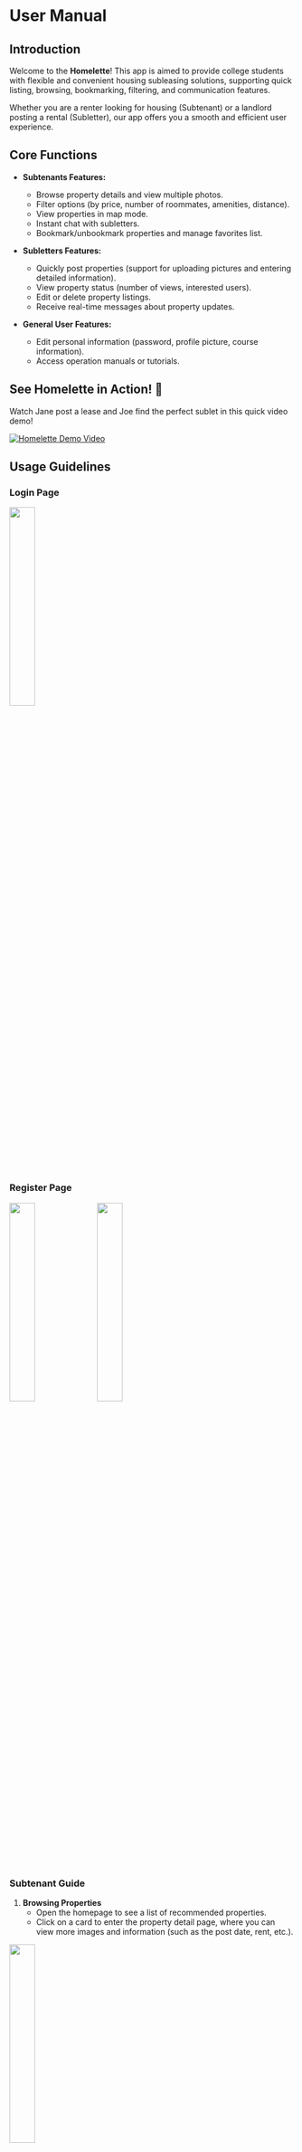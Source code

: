 # User Manual
## Introduction
Welcome to the **Homelette**! This app is aimed to provide college students with flexible and convenient housing subleasing solutions, supporting quick listing, browsing, bookmarking, filtering, and communication features.

Whether you are a renter looking for housing (Subtenant) or a landlord posting a rental (Subletter), our app offers you a smooth and efficient user experience.

## Core Functions
- **Subtenants Features:**
  - Browse property details and view multiple photos.
  - Filter options (by price, number of roommates, amenities, distance).
  - View properties in map mode.
  - Instant chat with subletters.
  - Bookmark/unbookmark properties and manage favorites list.

- **Subletters Features:**
  - Quickly post properties (support for uploading pictures and entering detailed information).
  - View property status (number of views, interested users).
  - Edit or delete property listings.
  - Receive real-time messages about property updates.

- **General User Features:**
  - Edit personal information (password, profile picture, course information).
  - Access operation manuals or tutorials.

## See Homelette in Action! 🎥  
Watch Jane post a lease and Joe find the perfect sublet in this quick video demo!  

[![Homelette Demo Video](https://img.youtube.com/vi/7dHaIEgrGpM/0.jpg)](https://youtu.be/7dHaIEgrGpM)

## Usage Guidelines
### Login Page
<img src="https://github.com/user-attachments/assets/d63e44fe-aae4-43f1-9422-98df24683f62" width=30% height=30% />

### Register Page

<img src="https://github.com/user-attachments/assets/0e2ff578-3763-4991-9a42-29f929f787f4" width=30% height=30% />
<img src="https://github.com/user-attachments/assets/bce3e1dd-6ce4-4a34-875c-9b486ae084be" width=30% height=30% />

### Subtenant Guide

1. **Browsing Properties**
   - Open the homepage to see a list of recommended properties.
   - Click on a card to enter the property detail page, where you can view more images and information (such as the post date, rent, etc.).

<img src="https://github.com/user-attachments/assets/17db953d-ac38-4e95-aa43-773709ad69b6" width=30% height=30% />


2. **Filtering Properties**
   - At the top of the homepage, click the filter button.
   - Set filtering criteria (price range, number of roommates, amenities, distance).
   - Click "Apply" to view the filtered list of properties.

<img src="https://github.com/user-attachments/assets/50732391-4714-4337-857c-3c45ce34cd80" width=30% height=30% />

3. **Map Mode**
   - Click the "Map" button on the homepage.
   - Browse property locations on the map and click on markers to view details.

<img src="https://github.com/user-attachments/assets/359ff443-1b70-4ebd-9988-a815defedc58" width=30% height=30% />

4. **Bookmarking Properties**
   - On the property detail page or in the property list, click the heart button to add to your favorites.
   - Manage your bookmarked properties on the "Profile" page of "Saved".
  
<img src="https://github.com/user-attachments/assets/56ecbfca-bea6-4def-b309-c2604c6a1325" width=30% height=30% />

5. **Chat Function**
   - Click the "Chat" button on the property detail page to enter the instant chat interface.
   - Communicate directly with the subletters to learn more about the property.

<img src="https://github.com/user-attachments/assets/686082df-8a60-48a4-91bb-5ae16cad5c93" width=30% height=30% />
<img src="https://github.com/user-attachments/assets/443ae8b9-41a7-45dd-aa7e-c9caca2ddecf" width=30% height=30% />

### Subletter Guide
1. **Posting a Property**
   - In the bottom navigation bar, click "Post".
   - Fill in the property details (title, description, price, etc.), and upload pictures.
   - Once submitted, the property will be posted immediately.

<img src="https://github.com/user-attachments/assets/9b90c937-2e1b-4489-9564-ae391ec6b42f" width=30% height=30% />

2. **Managing Properties**
   - On the "Profile" page, view all posted properties in "My Listings".
   - Click on a property to edit information or delete it.

<img src="https://github.com/user-attachments/assets/5ed5fbe4-b9f3-4855-b55f-acdf14643079" width=30% height=30% />

### User Guide

1. **Edit Personal Information**
   - On the "Profile" page, click "Edit Profile."
   - You can change your password, update your profile picture, or fill in course information.
  
<img src="https://github.com/user-attachments/assets/65bace4f-12f9-4669-9672-82469b92fb94" width=30% height=30% />

2. **View Tutorials**
   - Click the [Homelette Tutorials](https://github.com/ucsb-cs184-f24/team14sublet/edit/main/docs/MANUAL.md) to view our manual.

## Frequently Questions
1. Why can't I post a listing?
	- Please check your internet connection to ensure that you have filled out the listing information completely and uploaded at least one image.
2. Can I choose picture from my local gallery?
   	- Yes, we provide two ways to upload your property image, taking photos and choosing from library.


## Technical support
- Contact e-mail: ***@ucsb.edu
- Phone Support: +1 800 123 4567
- Hours of operation: Monday through Friday, 9:00 AM - 5:00 PM (PST)
